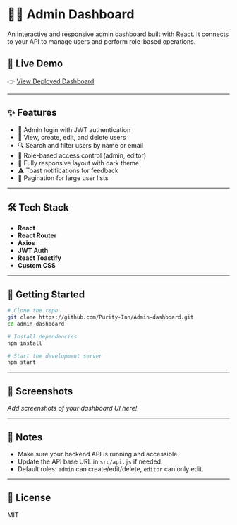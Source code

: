 # 🧑‍💻 Admin Dashboard

An interactive and responsive admin dashboard built with React. It connects to your API to manage users and perform role-based operations.

## 🔗 Live Demo

👉 [View Deployed Dashboard](https://vercel.com/purity-kerubos-projects/admin-dashboard)

---

## ✨ Features

- 🔐 Admin login with JWT authentication
- 👤 View, create, edit, and delete users
- 🔍 Search and filter users by name or email
- 🚦 Role-based access control (admin, editor)
- 📱 Fully responsive layout with dark theme
- ⚠️ Toast notifications for feedback
- 📑 Pagination for large user lists

---

## 🛠️ Tech Stack

- **React**
- **React Router**
- **Axios**
- **JWT Auth**
- **React Toastify**
- **Custom CSS**

---

## 🚀 Getting Started

```bash
# Clone the repo
git clone https://github.com/Purity-Inn/Admin-dashboard.git
cd admin-dashboard

# Install dependencies
npm install

# Start the development server
npm start
```

---

## 📸 Screenshots

_Add screenshots of your dashboard UI here!_

---

## 📝 Notes

- Make sure your backend API is running and accessible.
- Update the API base URL in `src/api.js` if needed.
- Default roles: `admin` can create/edit/delete, `editor` can only edit.

---

## 📄 License

MIT
